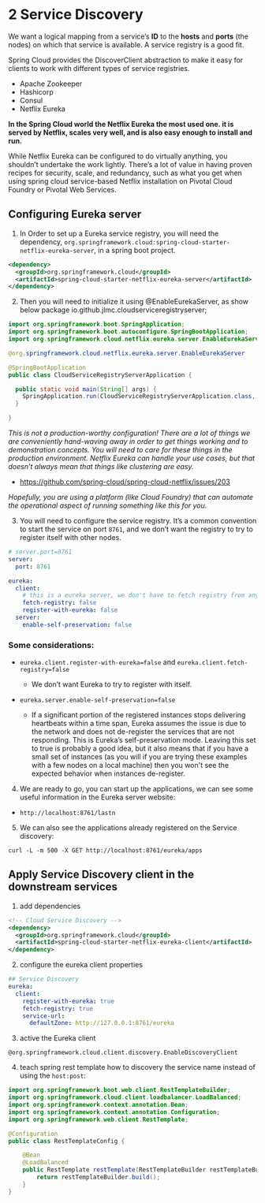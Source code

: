 # 2 Service Discovery


We want a logical mapping from a service’s **ID** to the **hosts** and **ports** (the nodes) on which that service is available. A service registry is a good fit.

Spring Cloud provides the DiscoverClient abstraction to make it easy for clients to work with different types of service registries.

- Apache Zookeeper
- Hashicorp
- Consul
- Netflix Eureka

**In the Spring Cloud world the Netflix Eureka the most used one. it is served by Netflix, scales very well, and is also easy enough to install and run.**

While Netflix Eureka can be configured to do virtually anything, you shouldn’t undertake the work lightly. There’s a lot of value in having proven recipes for security, scale, and redundancy, such as what you get when using spring cloud service-based Netflix installation on Pivotal Cloud Foundry or Pivotal Web Services.


## Configuring Eureka server

1. In Order to set up a Eureka service registry, you will need the dependency, `org.springframework.cloud:spring-cloud-starter-netflix-eureka-server`, in a spring boot project.

```xml
<dependency>
  <groupId>org.springframework.cloud</groupId>
  <artifactId>spring-cloud-starter-netflix-eureka-server</artifactId>
</dependency>
```

2. Then you will need to initialize it using @EnableEurekaServer, as show below package io.github.jlmc.cloudserviceregistryserver;
```java
import org.springframework.boot.SpringApplication;
import org.springframework.boot.autoconfigure.SpringBootApplication;
import org.springframework.cloud.netflix.eureka.server.EnableEurekaServer;

@org.springframework.cloud.netflix.eureka.server.EnableEurekaServer

@SpringBootApplication
public class CloudServiceRegistryServerApplication {

  public static void main(String[] args) {
    SpringApplication.run(CloudServiceRegistryServerApplication.class, args);
  }

}
```

_This is not a production-worthy configuration! There are a lot of things we are conveniently hand-waving away in order to get things working and to demonstration concepts. You will need to care for these things in the production environment. Netflix Eureka can handle your use cases, but that doesn’t always mean that things like clustering are easy._

  - https://github.com/spring-cloud/spring-cloud-netflix/issues/203
  
_Hopefully, you are using a platform (like Cloud Foundry) that can automate the operational aspect of running something like this for you._


3. You will need to configure the service registry. It’s a common convention to start the service on port `8761`, and we don’t want the registry to try to register itself with other nodes.
```yaml
# server.port=8761
server:
  port: 8761

eureka:
  client:
    # this is a eureka server, we don't have to fetch registry from any other place.
    fetch-registry: false
    register-with-eureka: false
  server:
    enable-self-preservation: false
```

### Some considerations:

- `eureka.client.register-with-eureka=false` and `eureka.client.fetch-registry=false`
  - We don’t want Eureka to try to register with itself.

- `eureka.server.enable-self-preservation=false`
  - If a significant portion of the registered instances stops delivering heartbeats within a time span, Eureka assumes the issue is due to the network and does not de-register the services that are not responding. This is Eureka’s self-preservation mode. Leaving this set to true is probably a good idea, but it also means that if you have a small set of instances (as you will if you are trying these examples with a few nodes on a local machine) then you won't see the expected behavior when instances de-register.

4. We are ready to go, you can start up the applications, we can see some useful information in the Eureka server website: 
  - `http://localhost:8761/lastn`

5. We can also see the applications already registered on the Service discovery:

```shell
curl -L -m 500 -X GET http://localhost:8761/eureka/apps
```


## Apply Service Discovery client in the downstream services

1. add dependencies
```xml
<!-- Cloud Service Discovery -->
<dependency>
  <groupId>org.springframework.cloud</groupId>
  <artifactId>spring-cloud-starter-netflix-eureka-client</artifactId>
</dependency>
```

2. configure the eureka client properties

```yaml
## Service Discovery
eureka:
  client:
    register-with-eureka: true
    fetch-registry: true
    service-url:
      defaultZone: http://127.0.0.1:8761/eureka
```

3. active the Eureka client
```
@org.springframework.cloud.client.discovery.EnableDiscoveryClient
```

4. teach spring rest template how to discovery the service name instead of using the `host:post`:

```java
import org.springframework.boot.web.client.RestTemplateBuilder;
import org.springframework.cloud.client.loadbalancer.LoadBalanced;
import org.springframework.context.annotation.Bean;
import org.springframework.context.annotation.Configuration;
import org.springframework.web.client.RestTemplate;

@Configuration
public class RestTemplateConfig {

    @Bean
    @LoadBalanced
    public RestTemplate restTemplate(RestTemplateBuilder restTemplateBuilder) {
        return restTemplateBuilder.build();
    }
}
```
